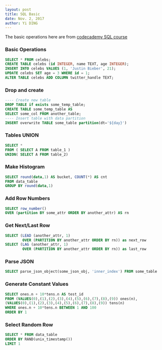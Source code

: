 ```yaml
---
layout: post
title: SQL Basic
date: Nov. 2, 2017
author: Yi DING
---
```


The basic operations here are from [codecademy SQL course](https://www.codecademy.com/learn/learn-sql)

### Basic Operations
```sql
SELECT * FROM celebs;
CREATE TABLE celebs (id INTEGER, name TEXT, age INTEGER);
INSERT INTO celebs VALUES (1, 'Justin Bieber', 21);
UPDATE celebs SET age = 3 WHERE id = 1;
ALTER TABLE celebs ADD COLUMN twitter_handle TEXT;
```

### Drop and create

```sql
---- Create new table
DROP TABLE if exists some_temp_table;
CREATE TABLE some_temp_table AS
SELECT some_col FROM another_table;
---- Insert table with data partition
INSERT overwrite TABLE some_table partition(dt='${day}')
```

### Tables UNION

```sql
SELECT *
FROM ( SELECT A FROM table_1 )
UNION( SELECT A FROM table_2)
```

### Make Histogram

```sql
SELECT round(data,1) AS bucket, COUNT(*) AS cnt
FROM data_table
GROUP BY round(data,1)
```

### Add Row Numbers
```sql
SELECT row_number() 
OVER (partition BY some_attr ORDER BY another_attr) AS rn 
```

### Get Next/Last Row

```sql
SELECT (LEAD (another_attr, 1) 
        OVER (PARTITION BY another_attr ORDER BY rn)) as next_row
SELECT (LAG (another_attr, 1) 
        OVER (PARTITION BY another_attr ORDER BY rn)) as last_row
```

### Parse JSON
```sql
SELECT parse_json_object(some_json_obj, 'inner_index') FROM some_table
```

### Generate Constant Values
```sql
SELECT ones.n + 10*tens.n AS test_id
FROM (VALUES(0),(1),(2),(3),(4),(5),(6),(7),(8),(9)) ones(n),
(VALUES(0),(1),(2),(3),(4),(5),(6),(7),(8),(9)) tens(n)
WHERE ones.n + 10*tens.n BETWEEN 1 AND 100
ORDER BY 1
```

### Select Random Row

```sql
SELECT * FROM data_table
ORDER BY RAND(unix_timestamp()) 
LIMIT 1
```

